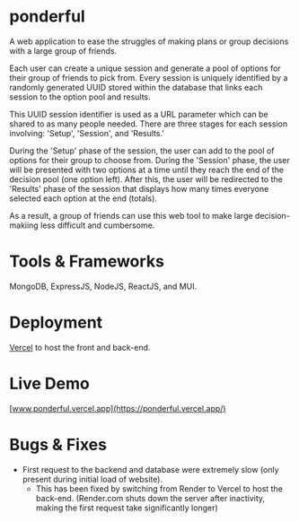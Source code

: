 # ponderful

A web application to ease the struggles of making plans or group decisions with a large group of friends.

Each user can create a unique session and generate a pool of options for their group of friends to pick from. Every session is uniquely identified by a randomly generated UUID stored within the database that links each session to the option pool and results.

This UUID session identifier is used as a URL parameter which can be shared to as many people needed. There are three stages for each session involving: 'Setup', 'Session', and 'Results.'

During the 'Setup' phase of the session, the user can add to the pool of options for their group to choose from. During the 'Session' phase, the user will be presented with two options at a time until they reach the end of the decision pool (one option left). After this, the user will be redirected to the 'Results' phase of the session that displays how many times everyone selected each option at the end (totals).

As a result, a group of friends can use this web tool to make large decision-makiing less difficult and cumbersome.

# Tools & Frameworks

MongoDB, ExpressJS, NodeJS, ReactJS, and MUI.

# Deployment

[Vercel](https://vercel.com/) to host the front and back-end.

# Live Demo

[www.ponderful.vercel.app](https://ponderful.vercel.app/)

# Bugs & Fixes

- First request to the backend and database were extremely slow (only present during initial load of website).
  - This has been fixed by switching from Render to Vercel to host the back-end. (Render.com shuts down the server after inactivity, making the first request take significantly longer)
